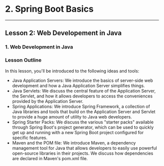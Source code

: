 # 2. Spring Boot Basics 
___

## Lesson 2: Web Developement in Java

### 1. Web Development in Java


### Lesson Outline
In this lesson, you'll be introduced to the following ideas and tools:

* Java Application Servers: We introduce the basics of server-side web development and how a Java Application Server simplifies things.
* Java Servlets: We discuss the central feature of the Application Server, the Servlet, and how it allows developers to access the conveniences provided by the Application Server.
* Spring Applications: We introduce Spring Framework, a collection of Java libraries and tools that build on the Application Server and Servlet to provide a huge amount of utility to Java web developers.
* Spring Starter Packs: We discuss the various "starter packs" available through Spring Boot's project generator, which can be used to quickly get up and running with a new Spring Boot project configured for specific features.
* Maven and the POM file: We introduce Maven, a dependency management tool for Java that allows developers to easily use powerful open-source libraries in their projects. We discuss how dependencies are declared in Maven's pom.xml file.
